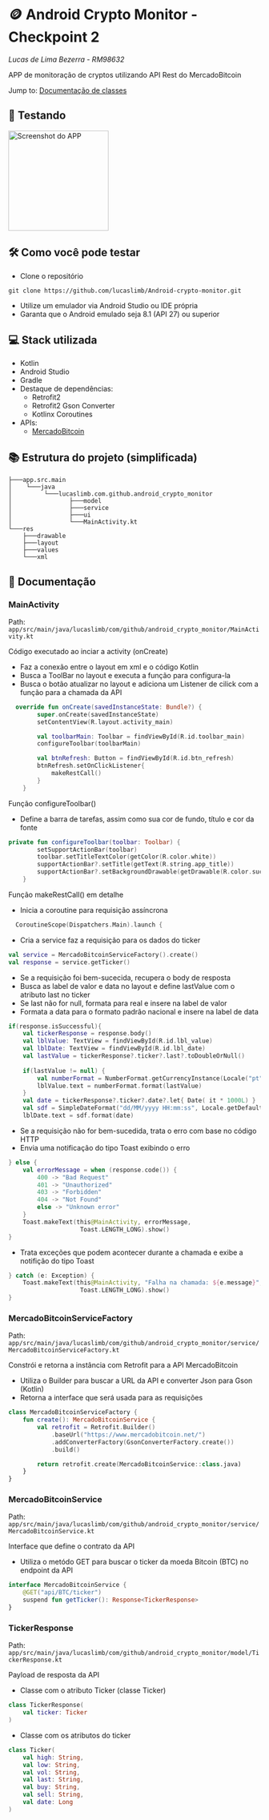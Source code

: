 
# 🪙 Android Crypto Monitor - Checkpoint 2

_Lucas de Lima Bezerra - RM98632_

APP de monitoração de cryptos utilizando API Rest do MercadoBitcoin

Jump to: [Documentação de classes](#documentacao)

## 📲 Testando

<img src="images/Screen_recording.gif" alt="Screenshot do APP" width="200">

## 🛠️ Como você pode testar

- Clone o repositório

```
git clone https://github.com/lucaslimb/Android-crypto-monitor.git
```

- Utilize um emulador via Android Studio ou IDE própria
- Garanta que o Android emulado seja 8.1 (API 27) ou superior 

## 💻 Stack utilizada

- Kotlin
- Android Studio
- Gradle
- Destaque de dependências:
  - Retrofit2
  - Retrofit2 Gson Converter
  - Kotlinx Coroutines
- APIs:
  - [MercadoBitcoin](https://api.mercadobitcoin.net/api/v4/docs)

## 📚 Estrutura do projeto (simplificada)

```
├───app.src.main
│    └───java
│         └───lucaslimb.com.github.android_crypto_monitor
│                ├───model           
│                ├───service    
│                ├───ui        
│                └───MainActivity.kt                             
└───res
    ├───drawable
    ├───layout
    ├───values
    └───xml
```

## 📖 Documentação

### MainActivity
Path: `app/src/main/java/lucaslimb/com/github/android_crypto_monitor/MainActivity.kt`

Código executado ao inciar a activity (onCreate)
  - Faz a conexão entre o layout em xml e o código Kotlin
  - Busca a ToolBar no layout e executa a função para configura-la
  - Busca o botão atualizar no layout e adiciona um Listener de cilick com a função para a chamada da API
```kotlin
  override fun onCreate(savedInstanceState: Bundle?) {
        super.onCreate(savedInstanceState)
        setContentView(R.layout.activity_main)

        val toolbarMain: Toolbar = findViewById(R.id.toolbar_main)
        configureToolbar(toolbarMain)

        val btnRefresh: Button = findViewById(R.id.btn_refresh)
        btnRefresh.setOnClickListener{
            makeRestCall()
        }
    }
```

Função configureToolbar()
  - Define a barra de tarefas, assim como sua cor de fundo, título e cor da fonte
```kotlin
private fun configureToolbar(toolbar: Toolbar) {
        setSupportActionBar(toolbar)
        toolbar.setTitleTextColor(getColor(R.color.white))
        supportActionBar?.setTitle(getText(R.string.app_title))
        supportActionBar?.setBackgroundDrawable(getDrawable(R.color.success))
    }
```

Função makeRestCall() em detalhe
  - Inicia a coroutine para requisição assíncrona
```kotlin
  CoroutineScope(Dispatchers.Main).launch {
```
  - Cria a service faz a requisição para os dados do ticker
```kotlin
val service = MercadoBitcoinServiceFactory().create()
val response = service.getTicker()
```
  - Se a requisição foi bem-sucecida, recupera o body de resposta
  - Busca as label de valor e data no layout e define lastValue com o atributo last no ticker
  - Se last não for null, formata para real e insere na label de valor
  - Formata a data para o formato padrão nacional e insere na label de data
```kotlin
if(response.isSuccessful){
    val tickerResponse = response.body()
    val lblValue: TextView = findViewById(R.id.lbl_value)
    val lblDate: TextView = findViewById(R.id.lbl_date)
    val lastValue = tickerResponse?.ticker?.last?.toDoubleOrNull()
  
    if(lastValue != null) {
        val numberFormat = NumberFormat.getCurrencyInstance(Locale("pt", "BR"))
        lblValue.text = numberFormat.format(lastValue)
    }
    val date = tickerResponse?.ticker?.date?.let{ Date( it * 1000L) }
    val sdf = SimpleDateFormat("dd/MM/yyyy HH:mm:ss", Locale.getDefault())
    lblDate.text = sdf.format(date)
```
  - Se a requisição não for bem-sucedida, trata o erro com base no código HTTP
  - Envia uma notificação do tipo Toast exibindo o erro
```kotlin
} else {
    val errorMessage = when (response.code()) {
        400 -> "Bad Request"
        401 -> "Unauthorized"
        403 -> "Forbidden"
        404 -> "Not Found"
        else -> "Unknown error"
    }
    Toast.makeText(this@MainActivity, errorMessage,
                    Toast.LENGTH_LONG).show()
}
```
  - Trata exceções que podem acontecer durante a chamada e exibe a notifição do tipo Toast
```kotlin
} catch (e: Exception) {
    Toast.makeText(this@MainActivity, "Falha na chamada: ${e.message}",
                    Toast.LENGTH_LONG).show()
}
```

### MercadoBitcoinServiceFactory
Path: `app/src/main/java/lucaslimb/com/github/android_crypto_monitor/service/MercadoBitcoinServiceFactory.kt`

Constrói e retorna a instância com Retrofit para a API MercadoBitcoin
  - Utiliza o Builder para buscar a URL da API e converter Json para Gson (Kotlin)
  - Retorna a interface que será usada para as requisições
```kotlin
class MercadoBitcoinServiceFactory {
    fun create(): MercadoBitcoinService {
        val retrofit = Retrofit.Builder()
            .baseUrl("https://www.mercadobitcoin.net/")
            .addConverterFactory(GsonConverterFactory.create())
            .build()

        return retrofit.create(MercadoBitcoinService::class.java)
    }
}
```

### MercadoBitcoinService
Path: `app/src/main/java/lucaslimb/com/github/android_crypto_monitor/service/MercadoBitcoinService.kt`

Interface que define o contrato da API
  - Utiliza o metódo GET para buscar o ticker da moeda Bitcoin (BTC) no endpoint da API
```kotlin
interface MercadoBitcoinService {
    @GET("api/BTC/ticker")
    suspend fun getTicker(): Response<TickerResponse>
}
```

### TickerResponse
Path: `app/src/main/java/lucaslimb/com/github/android_crypto_monitor/model/TickerResponse.kt`

Payload de resposta da API
  - Classe com o atributo Ticker (classe Ticker)
```kotlin
class TickerResponse(
    val ticker: Ticker
)
```
  - Classe com os atributos do ticker
```kotlin
class Ticker(
    val high: String,
    val low: String,
    val vol: String,
    val last: String,
    val buy: String,
    val sell: String,
    val date: Long
)
```

